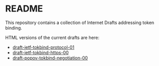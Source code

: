 README
=======

This repository contains a collection of Internet Drafts addressing token binding.

HTML versions of the current drafts are here:

- [draft-ietf-tokbind-protocol-01](http://xml2rfc.ietf.org/cgi-bin/xml2rfc.cgi?modeAsFormat=html/ascii&url=https://raw.githubusercontent.com/TokenBinding/Internet-Drafts/master/draft-ietf-tokbind-protocol-01.xml)
- [draft-ietf-tokbind-https-00](http://xml2rfc.ietf.org/cgi-bin/xml2rfc.cgi?modeAsFormat=html/ascii&url=https://raw.githubusercontent.com/TokenBinding/Internet-Drafts/master/draft-ietf-tokbind-https-00.xml)
- [draft-popov-tokbind-negotiation-00](http://xml2rfc.ietf.org/cgi-bin/xml2rfc.cgi?modeAsFormat=html/ascii&url=https://raw.githubusercontent.com/TokenBinding/Internet-Drafts/master/draft-popov-tokbind-negotiation-00.xml)
